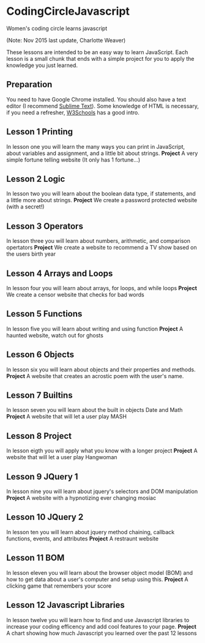# CodingCircleJavascript
Women's coding circle learns javascript

(Note: Nov 2015 last update, Charlotte Weaver)

These lessons are intended to be an easy way to learn JavaScript. Each lesson is a small chunk that ends with a simple project for you to apply the knowledge you just learned.

## Preparation
You need to have Google Chrome installed. You should also have a text editor (I recommend [Sublime Text](http://www.sublimetext.com/)).
Some knowledge of HTML is necessary, if you need a refresher, [W3Schools](http://www.w3schools.com/html/) has a good intro.

## Lesson 1 Printing
In lesson one you will learn the many ways you can print in JavaScript, about variables and assignment, and a little bit about strings.
**Project** A very simple fortune telling website (It only has 1 fortune...)

## Lesson 2 Logic
In lesson two you will learn about the boolean data type, if statements, and a little more about strings.
**Project** We create a password protected website (with a secret!)

## Lesson 3 Operators
In lesson three you will learn about numbers, arithmetic, and comparison opertators 
**Project** We create a website to recommend a TV show based on the users birth year

## Lesson 4 Arrays and Loops
In lesson four you will learn about arrays, for loops, and while loops
**Project** We create a censor website that checks for bad words

## Lesson 5 Functions
In lesson five you will learn about writing and using function
**Project** A haunted website, watch out for ghosts

## Lesson 6 Objects
In lesson six you will learn about objects and their properties and methods.
**Project** A website that creates an acrostic poem with the user's name.

## Lesson 7 Builtins
In lesson seven you will learn about the built in objects Date and Math
**Project** A website that will let a user play MASH

## Lesson 8 Project
In lesson eigth you will apply what you know with a longer project
**Project** A website that will let a user play Hangwoman

## Lesson 9 JQuery 1
In lesson nine you will learn about jquery's selectors and DOM manipulation
**Project** A website with a hypnotizing ever changing mosiac

## Lesson 10 JQuery 2
In lesson ten you will learn about jquery method chaining, callback functions, events, and attributes
**Project** A restraunt website

## Lesson 11 BOM
In lesson eleven you will learn about the browser object model (BOM) and how to get data about a user's computer and setup using this.
**Project** A clicking game that remembers your score

## Lesson 12 Javascript Libraries
In lesson twelve you will learn how to find and use Javascript libraries to increase your coding efficency and add cool features to your page.
**Project** A chart showing how much Javascript you learned over the past 12 lessons
